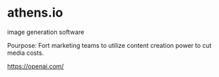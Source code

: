 # athens.io

 image generation software

Pourpose: Fort marketing teams to utilize content creation power to cut media costs.

https://openai.com/

